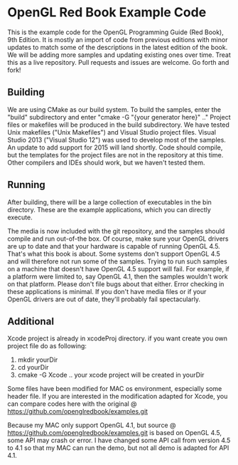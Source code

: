 OpenGL Red Book Example Code
============================

This is the example code for the OpenGL Programming Guide (Red Book), 9th Edition.
It is mostly an import of code from previous editions with minor updates
to match some of the descriptions in the latest edition of the book.
We will be adding more samples and updating existing ones over time.
Treat this as a live repository. Pull requests and issues are welcome.
Go forth and fork!

Building
--------

We are using CMake as our build system. To build the samples, enter
the "build" subdirectory and enter "cmake -G "{your generator here}" .."
Project files or makefiles will be produced in the build subdirectory.
We have tested Unix makefiles ("Unix Makefiles") and Visual Studio project files.
Visual Studio 2013 ("Visual Studio 12") was used to develop most of the samples.
An update to add support for 2015 will land shortly. Code should compile, but the
templates for the project files are not in the repository at this time.
Other compilers and IDEs should work, but we haven't tested them.

Running
-------

After building, there will be a large collection of executables in the bin directory.
These are the example applications, which you can directly execute.

The media is now included with the git repository, and
the samples should compile and run out-of-the box. Of course, make sure your
OpenGL drivers are up to date and that your hardware is capable of running OpenGL 4.5.
That's what this book is about. Some systems don't support OpenGL 4.5 and will therefore
not run some of the samples. Trying to run such samples on a machine that doesn't have
OpenGL 4.5 support will fail. For example, if a platform were limited to, say OpenGL 4.1,
then the samples wouldn't work on that platform. Please don't file bugs about that either.
Error checking in these applications is minimal. If you don't have media files or if
your OpenGL drivers are out of date, they'll probably fail spectacularly.


Additional
--------
Xcode project is already in xcodeProj directory. if you want create you own project file do as following:
1. mkdir yourDir
2. cd yourDir
3. cmake -G Xcode ..
your xcode project will be created in yourDir

Some files have been modified for MAC os environment, especially some header file. If you are interested in the modification adapted for Xcode, you can compare codes here with the original @ https://github.com/openglredbook/examples.git

Because my MAC only support  OpenGL 4.1, but source @ https://github.com/openglredbook/examples.git is based on OpenGL 4.5, some API may crash or error. I have changed some  API call from version 4.5 to 4.1 so that my MAC can run the demo, but not all demo is adapted for API 4.1.





